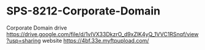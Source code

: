 # SPS-8212-Corporate-Domain
Corporate Domain
drive       https://drive.google.com/file/d/1vIVX33DkzrO_d9xZlK4yQ_1VVC1RSnqf/view?usp=sharing
website     https://4bf.33e.myftpupload.com/
